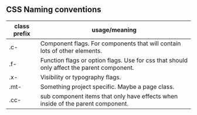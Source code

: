 ## CSS Naming conventions

| class prefix  | usage/meaning  |
|---|---|
| .c-  | Component flags. For components that will contain lots of other elements.  |
| .f-  | Function flags or option flags. Use for css that should only affect the parent component.  |
| .x-  | Visibility or typography flags.  |
| .mt-  | Something project specific. Maybe a page class.  |
| .cc-  | sub component items that only have effects when inside of the parent component.  |